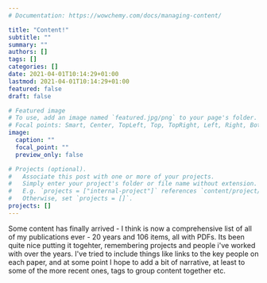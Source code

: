 ```yaml
---
# Documentation: https://wowchemy.com/docs/managing-content/

title: "Content!"
subtitle: ""
summary: ""
authors: []
tags: []
categories: []
date: 2021-04-01T10:14:29+01:00
lastmod: 2021-04-01T10:14:29+01:00
featured: false
draft: false

# Featured image
# To use, add an image named `featured.jpg/png` to your page's folder.
# Focal points: Smart, Center, TopLeft, Top, TopRight, Left, Right, BottomLeft, Bottom, BottomRight.
image:
  caption: ""
  focal_point: ""
  preview_only: false

# Projects (optional).
#   Associate this post with one or more of your projects.
#   Simply enter your project's folder or file name without extension.
#   E.g. `projects = ["internal-project"]` references `content/project/deep-learning/index.md`.
#   Otherwise, set `projects = []`.
projects: []
---
```

Some content has finally arrived - I think is now a comprehensive list of all of my publications ever - 20 years and 106 items, all with PDFs. Its been quite nice putting it togehter, remembering projects and people i've worked with over the years. I've tried to include things like links to the key people on each paper, and at some point I hope to add a bit of narrative, at least to some of the more recent ones, tags to group content together etc.
